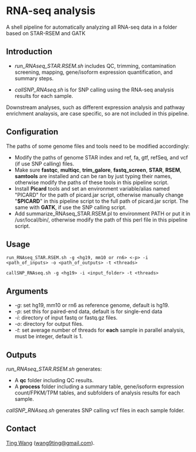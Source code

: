 # RNA-seq analysis
A shell pipeline for automatically analyzing all RNA-seq data in a folder based on STAR-RSEM and GATK

## Introduction

* *run_RNAseq_STAR.RSEM.sh* includes QC, trimming, contamination screening, mapping, gene/isoform expression quantification, and summary steps.

* *callSNP_RNAseq.sh* is for SNP calling using the RNA-seq analysis results for each sample.

Downstream analyses, such as different expression analysis and pathway enrichment analaysis, are case specific, so are not included in this pipeline.

## Configuration
The paths of some genome files and tools need to be modified accordingly:
* Modify the paths of genome STAR index and ref, fa, gtf, refSeq, and vcf (if use SNP calling) files.
* Make sure **fastqc**, **multiqc**, **trim_galore**, **fastq_screen**, **STAR**, **RSEM**, **samtools** are installed and can be ran by just typing their names, otherwise modify the paths of these tools in this pipeline script.
* Install **Picard** tools and set an environment variable/alias named "PICARD" for the path of picard.jar script, otherwise manually change "**$PICARD**" in this pipeline script to the full path of picard.jar script. The same with **GATK**, if use the SNP calling script. 
* Add summarize_RNAseq_STAR.RSEM.pl to environment PATH or put it in /usr/local/bin/, otherwise modify the path of this perl file in this pipeline script.

## Usage
```
run_RNAseq_STAR.RSEM.sh -g <hg19, mm10 or rn6> <-p> -i <path_of_inputs> -o <path_of_outputs> -t <threads>

callSNP_RNAseq.sh -g <hg19> -i <input_folder> -t <threads>
```

## Arguments
* *-g*: set hg19, mm10 or rn6 as reference genome, default is hg19.
* *-p*: set this for paired-end data, default is for single-end data
* *-i*: directory of input fastq or fastq.gz files.
* *-o*: directory for output files.
* *-t*: set average number of threads for **each** sample in parallel analysis, must be integer, default is 1.

## Outputs
*run_RNAseq_STAR.RSEM.sh* generates:
* A **qc** folder including QC results.
* A **process** folder including a summary table, gene/isoform expression count/FPKM/TPM tables, and subfolders of analysis results for each sample.

*callSNP_RNAseq.sh* generates SNP calling vcf files in each sample folder.

## Contact
[Ting Wang](http://wt2015-github.github.io/) (wang9ting@gmail.com).

